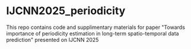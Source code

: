 # IJCNN2025_periodicity
This repo contains code and supplimentary materials for paper "Towards importance of periodicity estimation in long-term spatio-temporal data prediction" presented on IJCNN 2025

